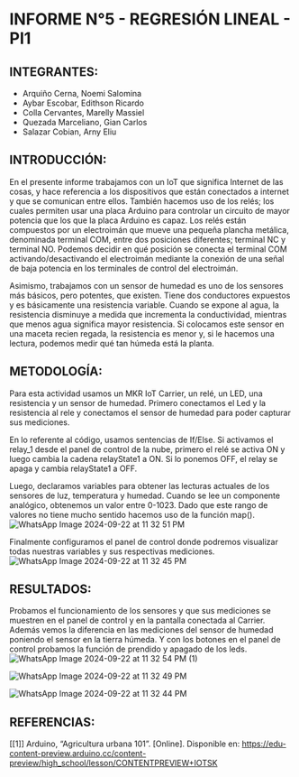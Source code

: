 # INFORME N°5 - REGRESIÓN LINEAL - PI1

## INTEGRANTES: 
- Arquiño Cerna, Noemi Salomina
- Aybar Escobar, Edithson Ricardo
- Colla Cervantes, Marelly Massiel
- Quezada Marceliano, Gian Carlos
- Salazar Cobian, Arny Eliu

## INTRODUCCIÓN: 
En el presente informe trabajamos con un IoT que significa Internet de las cosas, y hace referencia a los dispositivos que están conectados a internet y que se comunican entre ellos. También hacemos uso de los relés; los cuales permiten usar una placa Arduino para controlar un circuito de mayor potencia que los que la placa Arduino es capaz. Los relés están compuestos por un electroimán que mueve una pequeña plancha metálica, denominada terminal COM, entre dos posiciones diferentes; terminal NC y terminal NO. Podemos decidir en qué posición se conecta el terminal COM activando/desactivando el electroimán mediante la conexión de una señal de baja potencia en los terminales de control del electroimán.

Asimismo, trabajamos con un sensor de humedad es uno de los sensores más básicos, pero potentes, que existen. Tiene dos conductores expuestos y es básicamente una resistencia variable. Cuando se expone al agua, la resistencia disminuye a medida que incrementa la conductividad, mientras que menos agua significa mayor resistencia. Si colocamos este sensor en una maceta recien regada, la resistencia es menor y, si le hacemos una lectura, podemos medir qué tan húmeda está la planta.

## METODOLOGÍA:
Para esta actividad usamos un MKR IoT Carrier, un relé, un LED, una resistencia y un sensor de humedad. Primero conectamos el Led y la resistencia al rele y conectamos el sensor de humedad para poder capturar sus mediciones.

En lo referente al código, usamos sentencias de If/Else. Si activamos el relay_1 desde el panel de control de la nube, primero el relé se activa ON y luego cambia la cadena relayState1 a ON. Si lo ponemos OFF, el relay se apaga y cambia relayState1 a OFF. 

Luego, declaramos variables para obtener las lecturas actuales de los sensores de luz, temperatura y humedad. Cuando se lee un componente analógico, obtenemos un valor entre 0-1023. Dado que este rango de valores no tiene mucho sentido hacemos uso de la función map().
![WhatsApp Image 2024-09-22 at 11 32 51 PM](https://github.com/user-attachments/assets/e0cf9715-97fe-498e-89e5-91aa1675360d)

Finalmente configuramos el panel de control donde podremos visualizar todas nuestras variables y sus respectivas mediciones.
![WhatsApp Image 2024-09-22 at 11 32 45 PM](https://github.com/user-attachments/assets/aa0ce533-7128-457e-8bd6-50fc6b796c0e)


## RESULTADOS:
Probamos el funcionamiento de los sensores y que sus mediciones se muestren en el panel de control y en la pantalla conectada al Carrier. Además vemos la diferencia en las mediciones del sensor de humedad poniendo el sensor en la tierra húmeda. Y con los botones en el panel de control probamos la función de prendido y apagado de los leds.
![WhatsApp Image 2024-09-22 at 11 32 54 PM (1)](https://github.com/user-attachments/assets/b931383c-4232-44bd-bef8-9066c4758fec)

![WhatsApp Image 2024-09-22 at 11 32 49 PM](https://github.com/user-attachments/assets/96f99bcc-4085-4114-922d-27200516386f)

![WhatsApp Image 2024-09-22 at 11 32 44 PM](https://github.com/user-attachments/assets/d26a73e2-dc2e-446d-a801-271addcad7d3)


## REFERENCIAS:
[[1]] Arduino, “Agricultura urbana 101”. [Online]. Disponible en: https://edu-content-preview.arduino.cc/content-preview/high_school/lesson/CONTENTPREVIEW+IOTSK
